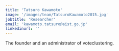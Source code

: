 ```yaml
---
title: 'Tatsuro Kawamoto'
image: '/images/team/TatsuroKawamoto2015.jpg'
jobtitle: 'Researcher'
email: 'kawamoto.tatsuro@aist.go.jp'
linkedinurl: ''
---
```


The founder and an administrator of voteclustering. 
